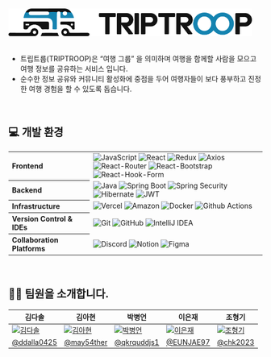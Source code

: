 <br />
<br />

<picture>
  <source media="(prefers-color-scheme: dark)" srcset="https://github.com/2024-TikiTaka/.github/blob/main/Logo/logo_triptroop_horizontal_darkmode.png?raw=true">
  <img src="https://github.com/2024-TikiTaka/.github/blob/main/Logo/logo_triptroop_horizontal_lightmode.png?raw=true" height="55">
</picture>

<br />
<br />

- 트립트룹(TRIPTROOP)은 “여행 그룹” 을 의미하며 여행을 함께할 사람을 모으고 여행 정보를 공유하는 서비스 입니다.
- 순수한 정보 공유와 커뮤니티 활성화에 중점을 두어 여행자들이 보다 풍부하고 진정한 여행 경험을 할 수 있도록 돕습니다.
<br />

## 💻 개발 환경
<table>
  <tbody>
    <tr>
      <th align="left">Frontend</th>
      <td>
        <img alt="JavaScript" src="https://img.shields.io/badge/JavaScript-%23323330?style=for-the-badge&logo=javascript&logoColor=%23F7DF1E">
        <img alt="React" src="https://img.shields.io/badge/React-%2320232a?style=for-the-badge&logo=react&logoColor=%2361DAFB">
        <img alt="Redux" src="https://img.shields.io/badge/Redux-%23593d88?style=for-the-badge&logo=redux&logoColor=white">
        <img alt="Axios" src="https://img.shields.io/badge/Axios-ffffff?style=for-the-badge&logo=axios&logoColor=671ddf">
        <br/>
        <img alt="React-Router" src="https://img.shields.io/badge/React_Router-CA4245?style=for-the-badge&logo=reactrouter&logoColor=white">
        <img alt="React-Bootstrap" src="https://img.shields.io/badge/React_Bootstrap-41E0FD?style=for-the-badge&logo=reactbootstrap&logoColor=white" />
        <img alt="React-Hook-Form" src="https://img.shields.io/badge/React_Hook_Form-ec5990?style=for-the-badge&logo=React-Hook-Form&logoColor=white" />
      </td>
    </tr>
    <tr>
      <th align="left">Backend</th>
      <td>
        <img alt="Java" src="https://img.shields.io/badge/Java-007396?style=for-the-badge&logo=openjdk&logoColor=white"/>
        <img alt="Spring Boot" src="https://img.shields.io/badge/Spring_Boot-6DB33F?style=for-the-badge&logo=spring-boot&logoColor=white" />
        <img alt="Spring Security" src="https://img.shields.io/badge/Spring_Security-6DB33F?style=for-the-badge&logo=spring-security&logoColor=white" />
        <img alt="Hibernate" src="https://img.shields.io/badge/Hibernate-59666C?style=for-the-badge&logo=Hibernate&logoColor=white" />
        <img alt="JWT" src="https://img.shields.io/badge/JWT-black?style=for-the-badge&logo=JSON%20web%20tokens" />
      </td>
    </tr>
    <tr>
      <th align="left">Infrastructure</th>
      <td>
        <img alt="Vercel" src="https://img.shields.io/badge/vercel-%23000000?style=for-the-badge&logo=vercel&logoColor=white" />
        <img alt="Amazon" src="https://img.shields.io/badge/Amazon_Web_Service-232F3E?style=for-the-badge&logo=amazon&logoColor=FF9900" />
        <img alt="Docker" src="https://img.shields.io/badge/docker-1d63ed?style=for-the-badge&logo=docker&logoColor=white" />
        <img alt="Github Actions" src="https://img.shields.io/badge/github%20actions-%232671E5?style=for-the-badge&logo=githubactions&logoColor=white" />
      </td>
    </tr>
    <tr>
      <th align="left">Version Control & IDEs</th>
      <td>
        <img alt="Git" src="https://img.shields.io/badge/Git-F05032?style=for-the-badge&logo=git&logoColor=white" />
        <img alt="GitHub" src="https://img.shields.io/badge/GitHub-181717?style=for-the-badge&logo=github&logoColor=white" />
        <img alt="IntelliJ IDEA" src="https://img.shields.io/badge/IntelliJ_IDEA-000000?style=for-the-badge&logo=intellij-idea&logoColor=white" />
      </td>
    </tr>
     <tr>
      <th align="left">Collaboration Platforms</th>
      <td>
        <img alt="Discord" src="https://img.shields.io/badge/Discord-%235865F2?style=for-the-badge&logo=discord&logoColor=white" />
        <img alt="Notion" src="https://img.shields.io/badge/Notion-%23000000?style=for-the-badge&logo=notion&logoColor=white" />
        <img alt="Figma" src="https://img.shields.io/badge/figma-%23F24E1E?style=for-the-badge&logo=figma&logoColor=white" />
      </td>
    </tr>
  </tbody>
</table>
<br />


## 🫶🏻 팀원을 소개합니다.
<table>
  <thead>
    <tr>
      <th>
        김다솔
      </th>
      <th>
        김아현
      </th>
      <th>
        박병언
      </th>
      <th>
        이은재
      </th>
      <th>
        조형기
      </th>
    </tr>
  </thead>
  <tbody>
     <tr>
      <td>
        <a href="https://github.com/ddalla0425">
          <img alt="김다솔"src="https://avatars.githubusercontent.com/u/154950177?v=4" width="110"/>
        </a>
      </td>
      <td>
        <a href="https://github.com/may54ther">
          <img alt="김아현"src="https://avatars.githubusercontent.com/u/42160693?s=96&v=4" width="110"/>
        </a>
      </td>
      <td>
        <a href="https://github.com/qkrquddjs1">
          <img alt="박병언"src="https://avatars.githubusercontent.com/u/154950075?s=60&v=4" width="110"/>
        </a>
      </td>
      <td>
        <a href="https://github.com/EUNJAE97">
          <img alt="이은재"src="https://avatars.githubusercontent.com/u/154950170?v=4" width="110"/>
        </a>
      </td>
      <td>
        <a href="https://github.com/chk2023">
          <img alt="조형기" src="https://avatars.githubusercontent.com/u/120306336?v=4" width="110"/>
        </a>
      </td>
    </tr>
     <tr>
      <td align="center">
        <a href="https://github.com/ddalla0425">@ddalla0425</a>
      </td>
      <td align="center">
        <a href="https://github.com/may54ther">@may54ther</a>
      </th>
      <td align="center">
        <a href="https://github.com/qkrquddjs1">@qkrquddjs1</a>
      </td>
      <td align="center">
        <a href="https://github.com/EUNJAE97">@EUNJAE97</a>
      </td>
      <td align="center">
        <a href="https://github.com/chk2023">@chk2023</a>
      </td>
    </tr>
  </tbody>
</table>
